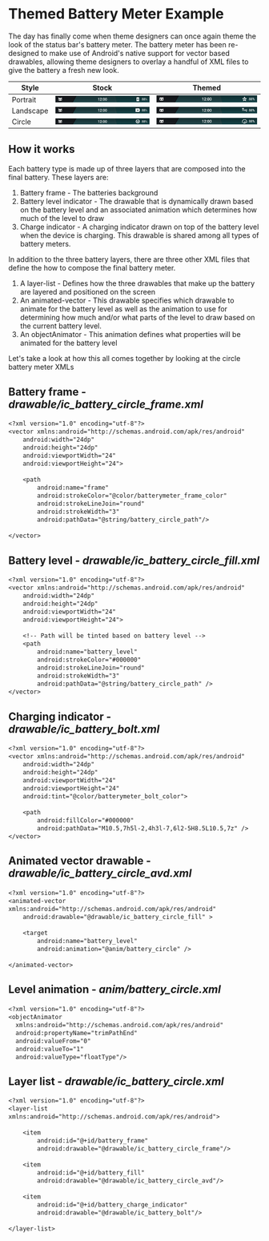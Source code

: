 **Themed Battery Meter Example**
============================
The day has finally come when theme designers can once again theme the look of the status bar's battery meter.  The battery meter has been re-designed to make use of Android's native support for vector based drawables, allowing theme designers to overlay a handful of XML files to give the battery a fresh new look.

|Style    |Stock                      |Themed                      |
|---------|:-------------------------:|:--------------------------:|
|Portrait |![portrait][stock_portrait]|![portrait][themed_portrait]|
|Landscape|![landscape][stock_landscape]|![landscape][themed_landscape]|
|Circle   |![circle][stock_circle]|![circle][themed_circle]|

**How it works**
------------
Each battery type is made up of three layers that are composed into the final battery.  These layers are:

 1. Battery frame - The batteries background
 2. Battery level indicator - The drawable that is dynamically drawn based on the battery level and an associated animation which determines how much of the level to draw
 3. Charge indicator - A charging indicator drawn on top of the battery level when the device is charging.  This drawable is shared among all types of battery meters.

In addition to the three battery layers, there are three other XML files that define the how to compose the final battery meter.

 1. A layer-list - Defines how the three drawables that make up the battery are layered and positioned on the screen
 2. An animated-vector - This drawable specifies which drawable to animate for the battery level as well as the animation to use for determining how much and/or what parts of the level to draw based on the current battery level.
 3. An objectAnimator - This animation defines what properties will be animated for the battery level

Let's take a look at how this all comes together by looking at the circle battery meter XMLs

Battery frame - *drawable/ic_battery_circle_frame.xml*
-------------
    <?xml version="1.0" encoding="utf-8"?>
    <vector xmlns:android="http://schemas.android.com/apk/res/android"
        android:width="24dp"
        android:height="24dp"
        android:viewportWidth="24"
        android:viewportHeight="24">
    
        <path
            android:name="frame"
            android:strokeColor="@color/batterymeter_frame_color"
            android:strokeLineJoin="round"
            android:strokeWidth="3"
            android:pathData="@string/battery_circle_path"/>
    
    </vector>

Battery level - *drawable/ic_battery_circle_fill.xml*
-------------

    <?xml version="1.0" encoding="utf-8"?>
    <vector xmlns:android="http://schemas.android.com/apk/res/android"
        android:width="24dp"
        android:height="24dp"
        android:viewportWidth="24"
        android:viewportHeight="24">
    
        <!-- Path will be tinted based on battery level -->
        <path
            android:name="battery_level"
            android:strokeColor="#000000"
            android:strokeLineJoin="round"
            android:strokeWidth="3"
            android:pathData="@string/battery_circle_path" />
    </vector>

Charging indicator - *drawable/ic_battery_bolt.xml*
------------------

    <?xml version="1.0" encoding="utf-8"?>
    <vector xmlns:android="http://schemas.android.com/apk/res/android"
        android:width="24dp"
        android:height="24dp"
        android:viewportWidth="24"
        android:viewportHeight="24"
        android:tint="@color/batterymeter_bolt_color">
    
        <path
            android:fillColor="#000000"
            android:pathData="M10.5,7h5l-2,4h3l-7,6l2-5H8.5L10.5,7z" />
    </vector>

Animated vector drawable - *drawable/ic_battery_circle_avd.xml*
------------------------

    <?xml version="1.0" encoding="utf-8"?>
    <animated-vector xmlns:android="http://schemas.android.com/apk/res/android"
        android:drawable="@drawable/ic_battery_circle_fill" >
    
        <target
            android:name="battery_level"
            android:animation="@anim/battery_circle" />
    
    </animated-vector>

Level animation - *anim/battery_circle.xml*
---------------

    <?xml version="1.0" encoding="utf-8"?>
    <objectAnimator
      xmlns:android="http://schemas.android.com/apk/res/android"
      android:propertyName="trimPathEnd"
      android:valueFrom="0"
      android:valueTo="1"
      android:valueType="floatType"/>

 

Layer list - *drawable/ic_battery_circle.xml*
----------

    <?xml version="1.0" encoding="utf-8"?>
    <layer-list xmlns:android="http://schemas.android.com/apk/res/android">
    
        <item
            android:id="@+id/battery_frame"
            android:drawable="@drawable/ic_battery_circle_frame"/>
    
        <item
            android:id="@+id/battery_fill"
            android:drawable="@drawable/ic_battery_circle_avd"/>
    
        <item
            android:id="@+id/battery_charge_indicator"
            android:drawable="@drawable/ic_battery_bolt"/>
    
    </layer-list>

[stock_portrait]: https://github.com/0xD34D/ThemedBatteriesExample/raw/master/images/stock_battery_portrait.png "Portrait battery style - stock"
[stock_landscape]: https://github.com/0xD34D/ThemedBatteriesExample/raw/master/images/stock_battery_landscape.png "Landscape battery style - stock"
[stock_circle]: https://github.com/0xD34D/ThemedBatteriesExample/raw/master/images/stock_battery_circle.png "Portrait battery style - stock"
[themed_portrait]: https://github.com/0xD34D/ThemedBatteriesExample/raw/master/images/themed_battery_portrait.png "Portrait battery style - themed"
[themed_landscape]: https://github.com/0xD34D/ThemedBatteriesExample/raw/master/images/themed_battery_landscape.png "Landscape battery style - themed"
[themed_circle]: https://github.com/0xD34D/ThemedBatteriesExample/raw/master/images/themed_battery_circle.png "Portrait battery style - themed"
